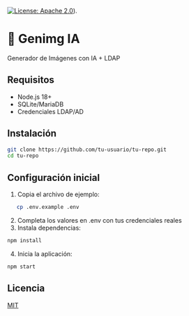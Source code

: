 
[![License: Apache 2.0](https://img.shields.io/badge/license-Apache%20License%202.0-blue)](https://opensource.org/license/apache-2-0)).

# 🚀 Genimg IA
Generador de Imágenes con IA + LDAP

## Requisitos
- Node.js 18+
- SQLite/MariaDB
- Credenciales LDAP/AD

## Instalación
```bash
git clone https://github.com/tu-usuario/tu-repo.git
cd tu-repo
```

## Configuración inicial
1. Copia el archivo de ejemplo:
```bash
   cp .env.example .env
```
2. Completa los valores en .env con tus credenciales reales
3. Instala dependencias:
```bash
npm install
```
4. Inicia la aplicación:
```bash
npm start
```

## Licencia
[MIT](LICENSE)